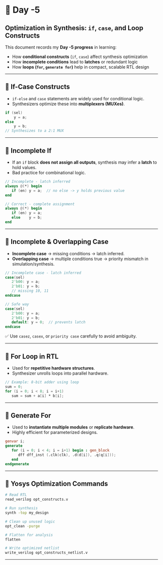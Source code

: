 # 📘 Day -5

## Optimization in Synthesis: `if`, `case`, and Loop Constructs

This document records my **Day -5 progress** in learning:

* How **conditional constructs** (`if`, `case`) affect synthesis optimization
* How **incomplete conditions** lead to **latches** or redundant logic
* How **loops (`for`, `generate for`)** help in compact, scalable RTL design

---

## 🔹 If-Case Constructs

* `if-else` and `case` statements are widely used for conditional logic.
* Synthesizers optimize these into **multiplexers (MUXes)**.

```verilog
if (sel) 
    y = a; 
else 
    y = b; 
// Synthesizes to a 2:1 MUX
```

---

## 🔹 Incomplete If

* If an `if` block **does not assign all outputs**, synthesis may infer a **latch** to hold values.
* Bad practice for combinational logic.

```verilog
// Incomplete - latch inferred
always @(*) begin
   if (en) y = a;  // no else -> y holds previous value
end

// Correct - complete assignment
always @(*) begin
   if (en) y = a;
   else    y = b;
end
```

---

## 🔹 Incomplete & Overlapping Case

* **Incomplete case** → missing conditions → latch inferred.
* **Overlapping case** → multiple conditions true → priority mismatch in simulation/synthesis.

```verilog
// Incomplete case - latch inferred
case(sel)
   2'b00: y = a;
   2'b01: y = b;
   // missing 10, 11
endcase

// Safe way
case(sel)
   2'b00: y = a;
   2'b01: y = b;
   default: y = 0;  // prevents latch
endcase
```

✅ Use `casez`, `casex`, or `priority case` carefully to avoid ambiguity.

---

## 🔹 For Loop in RTL

* Used for **repetitive hardware structures**.
* Synthesizer unrolls loops into parallel hardware.

```verilog
// Example: 8-bit adder using loop
sum = 0;
for (i = 0; i < 8; i = i+1)
   sum = sum + a[i] * b[i];
```

---

## 🔹 Generate For

* Used to **instantiate multiple modules** or **replicate hardware**.
* Highly efficient for parameterized designs.

```verilog
genvar i;
generate 
   for (i = 0; i < 4; i = i+1) begin : gen_block
      dff dff_inst (.clk(clk), .d(d[i]), .q(q[i]));
   end
endgenerate
```

---

## 🔹 Yosys Optimization Commands

```bash
# Read RTL
read_verilog opt_constructs.v

# Run synthesis
synth -top my_design

# Clean up unused logic
opt_clean -purge

# Flatten for analysis
flatten

# Write optimized netlist
write_verilog opt_constructs_netlist.v
```

---
